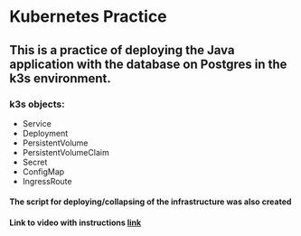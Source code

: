 # Kubernetes Practice #
## This is a practice of deploying the Java application with the database on Postgres in the k3s environment. ##
### k3s objects: ###
- Service
- Deployment
- PersistentVolume
- PersistentVolumeClaim
- Secret
- ConfigMap
- IngressRoute
#### The script for deploying/collapsing of the infrastructure was also created ####
#### Link to video with instructions [link](https://youtu.be/D5WE12VZpsw) ####